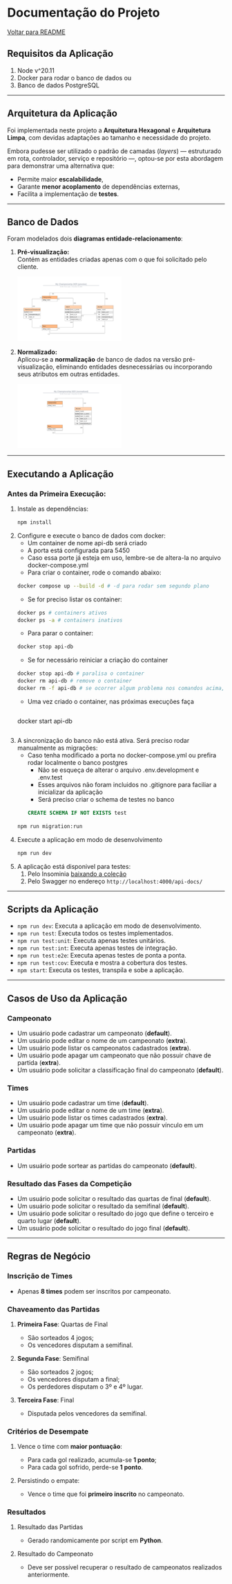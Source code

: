 
# Documentação do Projeto

  [Voltar para README](README.md)

## Requisitos da Aplicação

1. Node v^20.11
2. Docker para rodar o banco de dados ou
3. Banco de dados PostgreSQL

---

## Arquitetura da Aplicação

Foi implementada neste projeto a **Arquitetura Hexagonal** e **Arquitetura Limpa**, com devidas adaptações ao tamanho e necessidade do projeto. 

Embora pudesse ser utilizado o padrão de camadas (*layers*) — estruturado em rota, controlador, serviço e repositório —, optou-se por esta abordagem para demonstrar uma alternativa que:
- Permite maior **escalabilidade**,
- Garante **menor acoplamento** de dependências externas,
- Facilita a implementação de **testes**.

---

## Banco de Dados

Foram modelados dois **diagramas entidade-relacionamento**:

1. **Pré-visualização:**  
   Contém as entidades criadas apenas com o que foi solicitado pelo cliente.
   <!-- ![DER Preview](./my_championship_der_preview.png) -->
   <img src="./my_championship_der_preview.png" alt="DER Preview" width="50%" />

2. **Normalizado:**  
   Aplicou-se a **normalização** de banco de dados na versão pré-visualização, eliminando entidades desnecessárias ou incorporando seus atributos em outras entidades.
   <!-- ![DER Normalized](./my_championship_der_normalized.png) -->
   <img src="./my_championship_der_normalized.png" alt="DER Normalized" width="50%" />

---

## Executando a Aplicação

### Antes da Primeira Execução:

1. Instale as dependências:
   ```bash
   npm install
   ```
2. Configure e execute o banco de dados com docker:
   - Um container de nome api-db será criado
   - A porta está configurada para 5450
   - Caso essa porte já esteja em uso, lembre-se de altera-la no arquivo docker-compose.yml
   - Para criar o container, rode o comando abaixo:
   ```bash
   docker compose up --build -d # -d para rodar sem segundo plano
   ```
   - Se for preciso listar os container:
   ```bash
   docker ps # containers ativos
   docker ps -a # containers inativos
   ```
   - Para parar o container:
   ```bash
   docker stop api-db
   ```
   - Se for necessário reiniciar a criação do container
   ```bash
   docker stop api-db # paralisa o container
   docker rm api-db # remove o container
   docker rm -f api-db # se ocorrer algum problema nos comandos acima, este força a remoção
   ```
   - Uma vez criado o container, nas próximas execuções faça
      ```bash
   docker start api-db
   ```
3. A sincronização do banco não está ativa. Será preciso rodar manualmente as migrações:
   - Caso tenha modificado a porta no docker-compose.yml ou prefira rodar localmente o banco postgres
     - Não se esqueça de alterar o arquivo .env.development e .env.test
     - Esses arquivos não foram incluidos no .gitignore para faciliar a inicializar da aplicação
     - Será preciso criar o schema de testes no banco
     ```sql
     CREATE SCHEMA IF NOT EXISTS test
     ```
   ```bash
   npm run migration:run
   ```
4. Execute a aplicação em modo de desenvolvimento
   ```bash
   npm run dev
   ```
5. A aplicação está disponivel para testes:
   1. Pelo <span id="insomnia">Insominia</span> <a href="./my_championship_insominia.json" download="my_championship_insominia.json">baixando a coleção</a>
   2. Pelo <span id="swagger">Swagger</span> no endereço `http://localhost:4000/api-docs/`
---

## Scripts da Aplicação

- `npm run dev`: Executa a aplicação em modo de desenvolvimento.  
- `npm run test`: Executa todos os testes implementados.  
- `npm run test:unit`: Executa apenas testes unitários.  
- `npm run test:int`: Executa apenas testes de integração.  
- `npm run test:e2e`: Executa apenas testes de ponta a ponta.  
- `npm run test:cov`: Executa e mostra a cobertura dos testes.
- `npm start`: Executa os testes, transpila e sobe a aplicação.

---

## Casos de Uso da Aplicação

### Campeonato
- Um usuário pode cadastrar um campeonato (**default**).
- Um usuário pode editar o nome de um campeonato (**extra**).
- Um usuário pode listar os campeonatos cadastrados (**extra**).
- Um usuário pode apagar um campeonato que não possuir chave de partida (**extra**).
- Um usuário pode solicitar a classificação final do campeonato (**default**).

### Times
- Um usuário pode cadastrar um time (**default**).
- Um usuário pode editar o nome de um time (**extra**).
- Um usuário pode listar os times cadastrados (**extra**).
- Um usuário pode apagar um time que não possuir vínculo em um campeonato (**extra**).

### Partidas
- Um usuário pode sortear as partidas do campeonato (**default**).

### Resultado das Fases da Competição
- Um usuário pode solicitar o resultado das quartas de final (**default**).
- Um usuário pode solicitar o resultado da semifinal (**default**).
- Um usuário pode solicitar o resultado do jogo que define o terceiro e quarto lugar (**default**).
- Um usuário pode solicitar o resultado do jogo final (**default**).

---

## Regras de Negócio

### Inscrição de Times
- Apenas **8 times** podem ser inscritos por campeonato.

### Chaveamento das Partidas
1. **Primeira Fase**: Quartas de Final  
   - São sorteados 4 jogos;  
   - Os vencedores disputam a semifinal.

2. **Segunda Fase**: Semifinal  
   - São sorteados 2 jogos;  
   - Os vencedores disputam a final;  
   - Os perdedores disputam o 3º e 4º lugar.

3. **Terceira Fase**: Final  
   - Disputada pelos vencedores da semifinal.

### Critérios de Desempate
1. Vence o time com **maior pontuação**:  
   - Para cada gol realizado, acumula-se **1 ponto**;  
   - Para cada gol sofrido, perde-se **1 ponto**.

2. Persistindo o empate:  
   - Vence o time que foi **primeiro inscrito** no campeonato.

### Resultados
1. Resultado das Partidas
   - Gerado randomicamente por script em **Python**.

2. Resultado do Campeonato
   - Deve ser possível recuperar o resultado de campeonatos realizados anteriormente.

